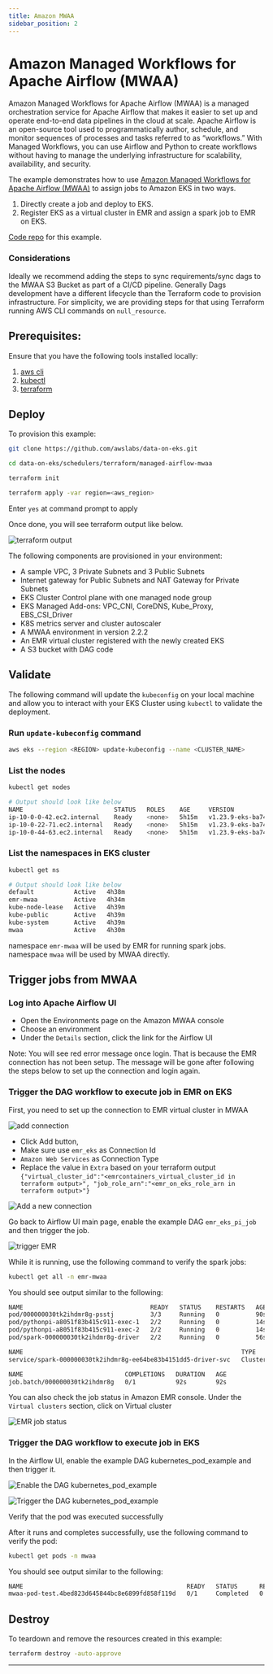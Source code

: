 ```yaml
---
title: Amazon MWAA
sidebar_position: 2
---
```


# Amazon Managed Workflows for Apache Airflow (MWAA)
Amazon Managed Workflows for Apache Airflow (MWAA) is a managed orchestration service for Apache Airflow that makes it easier to set up and operate end-to-end data pipelines in the cloud at scale. Apache Airflow is an open-source tool used to programmatically author, schedule, and monitor sequences of processes and tasks referred to as “workflows.” With Managed Workflows, you can use Airflow and Python to create workflows without having to manage the underlying infrastructure for scalability, availability, and security.

The example demonstrates how to use [Amazon Managed Workflows for Apache Airflow (MWAA)](https://docs.aws.amazon.com/mwaa/latest/userguide/what-is-mwaa.html) to assign jobs to Amazon EKS in two ways.
1. Directly create a job and deploy to EKS.
2. Register EKS as a virtual cluster in EMR and assign a spark job to EMR on EKS.

[Code repo](https://github.com/awslabs/data-on-eks/tree/main/schedulers/managed-airflow-mwaa) for this example.

### Considerations

Ideally we recommend adding the steps to sync requirements/sync dags to the MWAA S3 Bucket as part of a CI/CD pipeline. Generally Dags development have a different lifecycle than the Terraform code to provision infrastructure.
For simplicity, we are providing steps for that using Terraform running AWS CLI commands on `null_resource`.

## Prerequisites:

Ensure that you have the following tools installed locally:

1. [aws cli](https://docs.aws.amazon.com/cli/latest/userguide/install-cliv2.html)
2. [kubectl](https://Kubernetes.io/docs/tasks/tools/)
3. [terraform](https://learn.hashicorp.com/tutorials/terraform/install-cli)

## Deploy

To provision this example:

```bash
git clone https://github.com/awslabs/data-on-eks.git

cd data-on-eks/schedulers/terraform/managed-airflow-mwaa

terraform init

terraform apply -var region=<aws_region>
```

Enter `yes` at command prompt to apply

Once done, you will see terraform output like below.

![terraform output](img/terraform-output.png)

The following components are provisioned in your environment:
  - A sample VPC, 3 Private Subnets and 3 Public Subnets
  - Internet gateway for Public Subnets and NAT Gateway for Private Subnets
  - EKS Cluster Control plane with one managed node group
  - EKS Managed Add-ons: VPC_CNI, CoreDNS, Kube_Proxy, EBS_CSI_Driver
  - K8S metrics server and cluster autoscaler
  - A MWAA environment in version 2.2.2
  - An EMR virtual cluster registered with the newly created EKS
  - A S3 bucket with DAG code

## Validate

The following command will update the `kubeconfig` on your local machine and allow you to interact with your EKS Cluster using `kubectl` to validate the deployment.

### Run `update-kubeconfig` command

```bash
aws eks --region <REGION> update-kubeconfig --name <CLUSTER_NAME>
```

### List the nodes

```bash
kubectl get nodes

# Output should look like below
NAME                         STATUS   ROLES    AGE     VERSION
ip-10-0-0-42.ec2.internal    Ready    <none>   5h15m   v1.23.9-eks-ba74326
ip-10-0-22-71.ec2.internal   Ready    <none>   5h15m   v1.23.9-eks-ba74326
ip-10-0-44-63.ec2.internal   Ready    <none>   5h15m   v1.23.9-eks-ba74326
```

### List the namespaces in EKS cluster

```bash
kubectl get ns

# Output should look like below
default           Active   4h38m
emr-mwaa          Active   4h34m
kube-node-lease   Active   4h39m
kube-public       Active   4h39m
kube-system       Active   4h39m
mwaa              Active   4h30m
```

namespace `emr-mwaa` will be used by EMR for running spark jobs.<br />
namespace `mwaa` will be used by MWAA directly.


## Trigger jobs from MWAA

### Log into Apache Airflow UI

- Open the Environments page on the Amazon MWAA console
- Choose an environment
- Under the `Details` section, click the link for the Airflow UI<br />

Note: You will see red error message once login. That is because the EMR connection has not been setup. The message will be gone after following the steps below to set up the connection and login again.

### Trigger the DAG workflow to execute job in EMR on EKS

First, you need to set up the connection to EMR virtual cluster in MWAA

![add connection](img/add-connection.png)

- Click Add button, <br />
- Make sure use `emr_eks` as Connection Id <br />
- `Amazon Web Services` as Connection Type <br />
- Replace the value in `Extra` based on your terraform output <br />
`{"virtual_cluster_id":"<emrcontainers_virtual_cluster_id in terraform output>", "job_role_arn":"<emr_on_eks_role_arn in terraform output>"}`

![Add a new connection](img/emr-eks-connection.png)

Go back to Airflow UI main page, enable the example DAG `emr_eks_pi_job` and then trigger the job.

![trigger EMR](img/trigger-emr.png)

While it is running, use the following command to verify the spark jobs:

```bash
kubectl get all -n emr-mwaa
```

You should see output similar to the following:

```bash
NAME                                   READY   STATUS    RESTARTS   AGE
pod/000000030tk2ihdmr8g-psstj          3/3     Running   0          90s
pod/pythonpi-a8051f83b415c911-exec-1   2/2     Running   0          14s
pod/pythonpi-a8051f83b415c911-exec-2   2/2     Running   0          14s
pod/spark-000000030tk2ihdmr8g-driver   2/2     Running   0          56s

NAME                                                            TYPE        CLUSTER-IP   EXTERNAL-IP   PORT(S)                      AGE
service/spark-000000030tk2ihdmr8g-ee64be83b4151dd5-driver-svc   ClusterIP   None         <none>        7078/TCP,7079/TCP,4040/TCP   57s

NAME                            COMPLETIONS   DURATION   AGE
job.batch/000000030tk2ihdmr8g   0/1           92s        92s
```

You can also check the job status in Amazon EMR console. Under the `Virtual clusters` section, click on Virtual cluster

![EMR job status](img/emr-job-status.png)

### Trigger the DAG workflow to execute job in EKS

In the Airflow UI, enable the example DAG kubernetes_pod_example and then trigger it.

![Enable the DAG kubernetes_pod_example](img/kubernetes-pod-example-dag.png)

![Trigger the DAG kubernetes_pod_example](img/dag-tree.png)

Verify that the pod was executed successfully

After it runs and completes successfully, use the following command to verify the pod:

```bash
kubectl get pods -n mwaa
```

You should see output similar to the following:

```bash
NAME                                             READY   STATUS      RESTARTS   AGE
mwaa-pod-test.4bed823d645844bc8e6899fd858f119d   0/1     Completed   0          25s
```

## Destroy

To teardown and remove the resources created in this example:

```bash
terraform destroy -auto-approve
```
---
